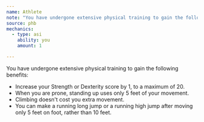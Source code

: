 ```yaml
---
name: Athlete
note: "You have undergone extensive physical training to gain the following benefits:"
source: phb
mechanics:
  - type: asi
    ability: you
    amount: 1

---
```

You have undergone extensive physical training to gain the following benefits:
- Increase your Strength or Dexterity score by 1, to a maximum of 20.
- When you are prone, standing up uses only 5 feet of your movement.
- Climbing doesn't cost you extra movement.
- You can make a running long jump or a running high jump after moving only 5 feet on foot, rather than 10 feet.


